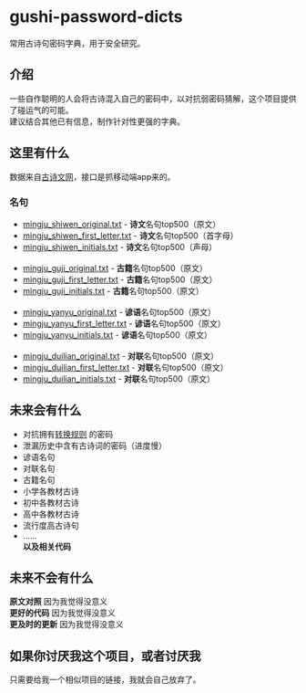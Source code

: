 # gushi-password-dicts
常用古诗句密码字典，用于安全研究。

## 介绍
一些自作聪明的人会将古诗混入自己的密码中，以对抗弱密码猜解，这个项目提供了碰运气的可能。  
建议结合其他已有信息，制作针对性更强的字典。  

## 这里有什么
数据来自[古诗文网](https://www.gushiwen.cn)，接口是抓移动端app来的。

### 名句
* [mingju_shiwen_original.txt](mingju/shiwen/mingju_shiwen_original.txt) - **诗文**名句top500（原文）
* [mingju_shiwen_first_letter.txt](mingju/shiwen/mingju_shiwen_first_letter.txt) - **诗文**名句top500（首字母）
* [mingju_shiwen_initials.txt](mingju/shiwen/mingju_shiwen_initials.txt) - **诗文**名句top500（声母）
<br></br>
* [mingju_guji_original.txt](mingju/guji/mingju_guji_original.txt) - **古籍**名句top500（原文）
* [mingju_guji_first_letter.txt](mingju/guji/mingju_guji_first_letter.txt) - **古籍**名句top500（原文）
* [mingju_guji_initials.txt](mingju/guji/mingju_guji_initials.txt) - **古籍**名句top500（原文）
<br></br>
* [mingju_yanyu_original.txt](mingju/yanyu/mingju_yanyu_original.txt) - **谚语**名句top500（原文）
* [mingju_yanyu_first_letter.txt](mingju/yanyu/mingju_yanyu_first_letter.txt) - **谚语**名句top500（原文）
* [mingju_yanyu_initials.txt](mingju/yanyu/mingju_yanyu_initials.txt) - **谚语**名句top500（原文）
<br></br>
* [mingju_duilian_original.txt](mingju/duilian/mingju_duilian_original.txt) - **对联**名句top500（原文）
* [mingju_duilian_first_letter.txt](mingju/duilian/mingju_duilian_first_letter.txt) - **对联**名句top500（原文）
* [mingju_duilian_initials.txt](mingju/duilian/mingju_duilian_initials.txt) - **对联**名句top500（原文）

## 未来会有什么
* 对抗拥有[转换规则](https://github.com/bingoohuang/blog/issues/22) 的密码
* 泄漏历史中含有古诗词的密码（进度慢）
* 谚语名句
* 对联名句
* 古籍名句
* 小学各教材古诗
* 初中各教材古诗
* 高中各教材古诗
* 流行度高古诗句
* ......  
**以及相关代码**

## 未来不会有什么 
**原文对照** 因为我觉得没意义  
**更好的代码** 因为我觉得没意义  
**更及时的更新** 因为我觉得没意义

## 如果你讨厌我这个项目，或者讨厌我  
只需要给我一个相似项目的链接，我就会自己放弃了。